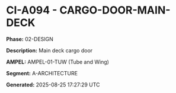 # CI-A094 - CARGO-DOOR-MAIN-DECK

**Phase:** 02-DESIGN

**Description:** Main deck cargo door

**AMPEL:** AMPEL-01-TUW (Tube and Wing)

**Segment:** A-ARCHITECTURE

**Generated:** 2025-08-25 17:27:29 UTC

